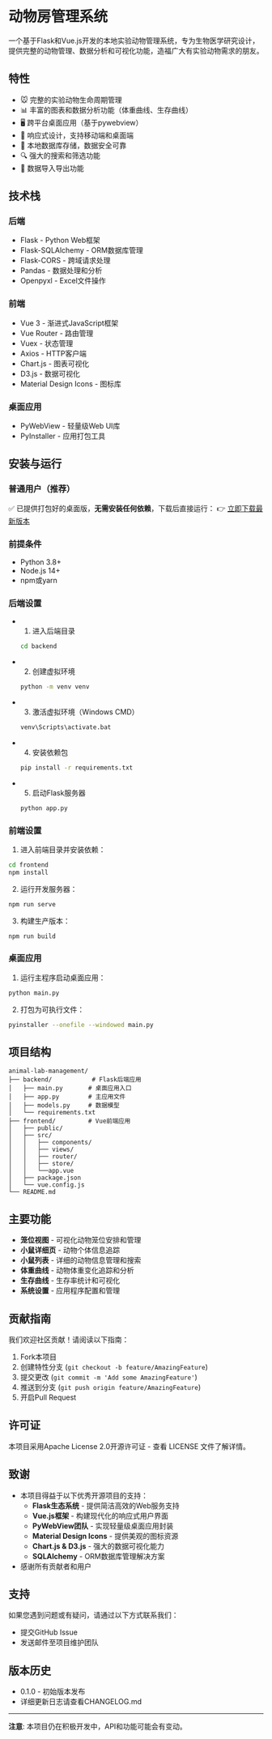 # 动物房管理系统

一个基于Flask和Vue.js开发的本地实验动物管理系统，专为生物医学研究设计，提供完整的动物管理、数据分析和可视化功能，造福广大有实验动物需求的朋友。

## 特性

- 🐭 完整的实验动物生命周期管理
- 📊 丰富的图表和数据分析功能（体重曲线、生存曲线）
- 🖥️ 跨平台桌面应用（基于pywebview）
- 📱 响应式设计，支持移动端和桌面端
- 💾 本地数据库存储，数据安全可靠
- 🔍 强大的搜索和筛选功能
- 📁 数据导入导出功能

## 技术栈

### 后端
- Flask - Python Web框架
- Flask-SQLAlchemy - ORM数据库管理
- Flask-CORS - 跨域请求处理
- Pandas - 数据处理和分析
- Openpyxl - Excel文件操作

### 前端
- Vue 3 - 渐进式JavaScript框架
- Vue Router - 路由管理
- Vuex - 状态管理
- Axios - HTTP客户端
- Chart.js - 图表可视化
- D3.js - 数据可视化
- Material Design Icons - 图标库

### 桌面应用
- PyWebView - 轻量级Web UI库
- PyInstaller - 应用打包工具

## 安装与运行

### 普通用户（推荐）
✅ 已提供打包好的桌面版，**无需安装任何依赖**，下载后直接运行：
👉 [立即下载最新版本](https://github.com/lanternx/animal_lab/releases/tag/V1)

### 前提条件
- Python 3.8+
- Node.js 14+
- npm或yarn

### 后端设置


- 1. 进入后端目录
  ```bash
  cd backend 
  ```
- 2. 创建虚拟环境
  ```bash
  python -m venv venv
  ``` 
- 3. 激活虚拟环境（Windows CMD）
  ```bash
  venv\Scripts\activate.bat
  ```
- 4. 安装依赖包
  ```bash
  pip install -r requirements.txt
  ```
- 5. 启动Flask服务器
  ```bash
  python app.py
  ```

### 前端设置

1. 进入前端目录并安装依赖：
```bash
cd frontend
npm install
```

2. 运行开发服务器：
```bash
npm run serve
```

3. 构建生产版本：
```bash
npm run build
```

### 桌面应用

1. 运行主程序启动桌面应用：
```bash
python main.py
```

2. 打包为可执行文件：
```bash
pyinstaller --onefile --windowed main.py
```

## 项目结构

```
animal-lab-management/
├── backend/           # Flask后端应用
│   ├── main.py       # 桌面应用入口
│   ├── app.py        # 主应用文件
│   ├── models.py     # 数据模型
│   └── requirements.txt
├── frontend/         # Vue前端应用
│   ├── public/
│   ├── src/
│   │   ├── components/
│   │   ├── views/
│   │   ├── router/
│   │   ├── store/
│   │   └──app.vue
│   ├── package.json
│   └── vue.config.js
└── README.md
```

## 主要功能

- **笼位视图** - 可视化动物笼位安排和管理
- **小鼠详细页** - 动物个体信息追踪
- **小鼠列表** - 详细的动物信息管理和搜索
- **体重曲线** - 动物体重变化追踪和分析
- **生存曲线** - 生存率统计和可视化
- **系统设置** - 应用程序配置和管理

## 贡献指南

我们欢迎社区贡献！请阅读以下指南：

1. Fork本项目
2. 创建特性分支 (`git checkout -b feature/AmazingFeature`)
3. 提交更改 (`git commit -m 'Add some AmazingFeature'`)
4. 推送到分支 (`git push origin feature/AmazingFeature`)
5. 开启Pull Request

## 许可证

本项目采用Apache License 2.0开源许可证 - 查看 LICENSE 文件了解详情。

## 致谢
- 本项目得益于以下优秀开源项目的支持：
  - **Flask生态系统** - 提供简洁高效的Web服务支持
  - **Vue.js框架** - 构建现代化的响应式用户界面
  - **PyWebView团队** - 实现轻量级桌面应用封装
  - **Material Design Icons** - 提供美观的图标资源
  - **Chart.js & D3.js** - 强大的数据可视化能力
  - **SQLAlchemy** - ORM数据库管理解决方案
- 感谢所有贡献者和用户

## 支持

如果您遇到问题或有疑问，请通过以下方式联系我们：
- 提交GitHub Issue
- 发送邮件至项目维护团队

## 版本历史

- 0.1.0 - 初始版本发布
- 详细更新日志请查看CHANGELOG.md

---

**注意**: 本项目仍在积极开发中，API和功能可能会有变动。
